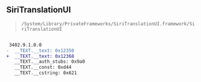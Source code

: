 ## SiriTranslationUI

> `/System/Library/PrivateFrameworks/SiriTranslationUI.framework/SiriTranslationUI`

```diff

 3402.9.1.0.0
-  __TEXT.__text: 0x12350
+  __TEXT.__text: 0x12368
   __TEXT.__auth_stubs: 0x9a0
   __TEXT.__const: 0xd44
   __TEXT.__cstring: 0x621

```
